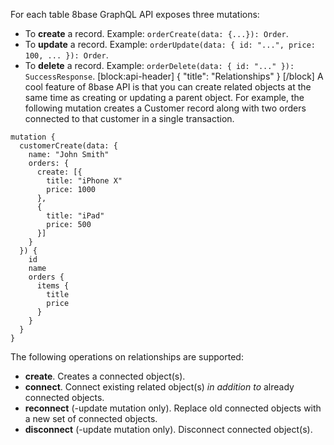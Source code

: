 For each table 8base GraphQL API exposes three mutations:
* To **create** a record. Example: `orderCreate(data: {...}): Order`.
* To **update** a record. Example: `orderUpdate(data: { id: "...", price: 100, ... }): Order`.
* To **delete** a record. Example: `orderDelete(data: { id: "..." }): SuccessResponse`.
[block:api-header]
{
  "title": "Relationships"
}
[/block]
A cool feature of 8base API is that you can create related objects at the same time as creating or updating a parent object. For example, the following mutation creates a Customer record along with two orders connected to that customer in a single transaction.

```
mutation {
  customerCreate(data: {
    name: "John Smith"
    orders: {
      create: [{
        title: "iPhone X"
        price: 1000
      },
      {
        title: "iPad"
        price: 500
      }]
    }
  }) {
    id
    name
    orders {
      items {
        title
        price
      }
    }
  }
}
```

The following operations on relationships are supported:
- **create**. Creates a connected object(s). 
- **connect**. Connect existing related object(s) *in addition to* already connected objects.
- **reconnect** (-update mutation only). Replace old connected objects with a new set of connected objects.
- **disconnect** (-update mutation only). Disconnect connected object(s).